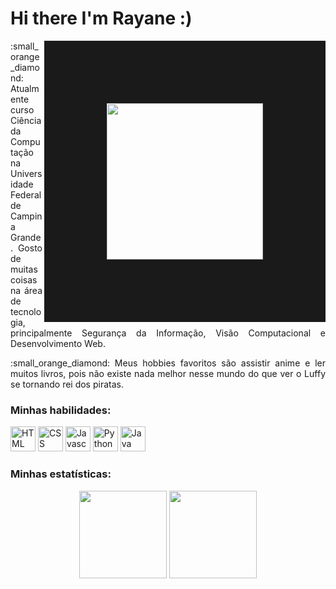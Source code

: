 # Hi there I'm Rayane :)

<img align="right" height="250" src="https://static.wikia.nocookie.net/anicrossbr/images/0/09/3699780-8637094330-Luffy.png/revision/latest?cb=20160626234330&path-prefix=pt-br" border="100">

<p align="justify">
 :small_orange_diamond: Atualmente curso Ciência da Computação na Universidade Federal de Campina Grande. Gosto de muitas coisas na área de tecnologia, principalmente Segurança da Informação, Visão Computacional e Desenvolvimento Web.
</p>
<p align="justify">
 :small_orange_diamond: Meus hobbies favoritos são assistir anime e ler muitos livros, pois não existe nada melhor nesse mundo do que ver o Luffy se tornando rei dos piratas.
</p>

###  Minhas habilidades:

<div align="left">
<img width ='40px' src ='https://raw.githubusercontent.com/rahulbanerjee26/githubAboutMeGenerator/main/icons/html.svg' alt="HTML">
<img width ='40px' src ='https://raw.githubusercontent.com/rahulbanerjee26/githubAboutMeGenerator/main/icons/css.svg' alt="CSS">
<img width ='40px' src ='https://raw.githubusercontent.com/rahulbanerjee26/githubAboutMeGenerator/main/icons/javascript.svg' alt="Javascript">
<img width ='40px' src ='https://raw.githubusercontent.com/rahulbanerjee26/githubAboutMeGenerator/main/icons/python.svg' alt="Python">
<img width ='40px' src ='https://raw.githubusercontent.com/rahulbanerjee26/githubAboutMeGenerator/main/icons/java.svg' alt="Java">
</div>

### Minhas estatísticas:

<div align="center">
<img height="140" src="https://github-readme-stats.vercel.app/api?username=rayaneBSilva&show_icons=true&theme=dracula">

<img height="140" src="https://github-readme-stats.vercel.app/api/top-langs/?username=rayaneBSilva&layout=compact&theme=dracula">
  </div>
